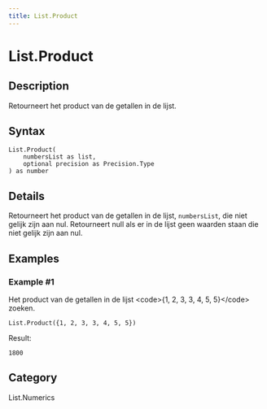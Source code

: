 ```yaml
---
title: List.Product
---
```


# List.Product


## Description

Retourneert het product van de getallen in de lijst.


## Syntax

```powerquery
List.Product(
    numbersList as list,
    optional precision as Precision.Type
) as number
```


## Details

Retourneert het product van de getallen in de lijst, <code>numbersList</code>, die niet gelijk zijn aan nul. Retourneert null als er in de lijst geen waarden staan die niet gelijk zijn aan nul.


## Examples

### Example #1 
Het product van de getallen in de lijst &lt;code&gt;\{1, 2, 3, 3, 4, 5, 5}&lt;/code&gt; zoeken.
```powerquery
List.Product({1, 2, 3, 3, 4, 5, 5})
```

Result: 
```powerquery
1800
```




## Category
List.Numerics
